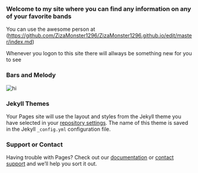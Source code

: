 ### Welcome to my site where you can find any information on any of your favorite bands

You can use the awesome person at (https://github.com/ZizaMonster1296/ZizaMonster1296.github.io/edit/master/index.md) 

Whenever you logon to this site there will allways be something new for you to see

### Bars and Melody
<img src="images/images/cool.png" alt="hi" class="inline"/>








### Jekyll Themes

Your Pages site will use the layout and styles from the Jekyll theme you have selected in your [repository settings](https://github.com/ZizaMonster1296/ZizaMonster1296.github.io/settings). The name of this theme is saved in the Jekyll `_config.yml` configuration file.

### Support or Contact

Having trouble with Pages? Check out our [documentation](https://help.github.com/categories/github-pages-basics/) or [contact support](https://github.com/contact) and we’ll help you sort it out.
